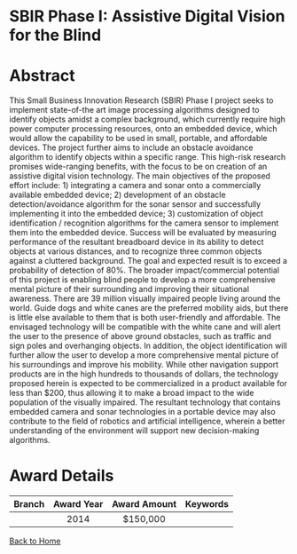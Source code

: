 
SBIR Phase I: Assistive Digital Vision for the Blind
====================================================

# Abstract


This Small Business Innovation Research (SBIR) Phase I project seeks to implement state-of-the art image processing algorithms designed to identify objects amidst a complex background, which currently require high power computer processing resources, onto an embedded device, which would allow the capability to be used in small, portable, and affordable devices. The project further aims to include an obstacle avoidance algorithm to identify objects within a specific range. This high-risk research promises wide-ranging benefits, with the focus to be on creation of an assistive digital vision technology. The main objectives of the proposed effort include: 1) integrating a camera and sonar onto a commercially available embedded device; 2) development of an obstacle detection/avoidance algorithm for the sonar sensor and successfully implementing it into the embedded device; 3) customization of object identification / recognition algorithms for the camera sensor to implement them into the embedded device. Success will be evaluated by measuring performance of the resultant breadboard device in its ability to detect objects at various distances, and to recognize three common objects against a cluttered background. The goal and expected result is to exceed a probability of detection of 80%. The broader impact/commercial potential of this project is enabling blind people to develop a more comprehensive mental picture of their surrounding and improving their situational awareness. There are 39 million visually impaired people living around the world. Guide dogs and white canes are the preferred mobility aids, but there is little else available to them that is both user-friendly and affordable. The envisaged technology will be compatible with the white cane and will alert the user to the presence of above ground obstacles, such as traffic and sign poles and overhanging objects. In addition, the object identification will further allow the user to develop a more comprehensive mental picture of his surroundings and improve his mobility. While other navigation support products are in the high hundreds to thousands of dollars, the technology proposed herein is expected to be commercialized in a product available for less than $200, thus allowing it to make a broad impact to the wide population of the visually impaired. The resultant technology that contains embedded camera and sonar technologies in a portable device may also contribute to the field of robotics and artificial intelligence, wherein a better understanding of the environment will support new decision-making algorithms.  

# Award Details

|Branch|Award Year|Award Amount|Keywords|
| :---: | :---: | :---: | :---: |
||2014|$150,000||
  
  


[Back to Home](https://github.com/chrischow/dod_sbir_awards#156)